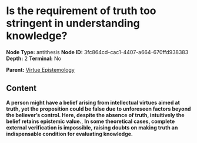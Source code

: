 # Is the requirement of truth too stringent in understanding knowledge?

**Node Type:** antithesis
**Node ID:** 3fc864cd-cac1-4407-a664-670ffd938383
**Depth:** 2
**Terminal:** No

**Parent:** [Virtue Epistemology](virtue-epistemology.md)

## Content

**A person might have a belief arising from intellectual virtues aimed at truth, yet the proposition could be false due to unforeseen factors beyond the believer’s control. Here, despite the absence of truth, intuitively the belief retains epistemic value.**, **In some theoretical cases, complete external verification is impossible, raising doubts on making truth an indispensable condition for evaluating knowledge.**
